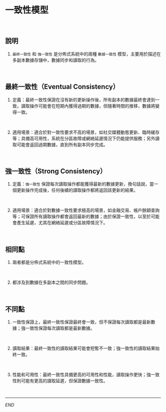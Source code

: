# 一致性模型

<br>

## 說明

1. `最終一致性` 和 `強一致性` 是分佈式系統中的兩種 `數據一致性` 模型，主要用於描述在多副本數據存儲中，數據同步和讀取的行為。

<br>

## 最終一致性（Eventual Consistency）

1. 定義：最終一致性保證在沒有新的更新操作後，所有副本的數據最終會達到一致，讀取操作可能會在短期內獲得過期的數據，但隨著時間的推移，數據將變得一致。

<br>

2. 適用場景：適合於對一致性要求不高的場景，如社交媒體動態更新、臨時緩存等；具備高可用性，系統在分區故障或網絡延遲情況下仍能提供服務；另外讀取可能會返回過期數據，直到所有副本同步完成。

<br>

## 強一致性（Strong Consistency）

1. 定義：`強一致性` 保證每次讀取操作都能獲得最新的數據更新，換句話說，當一個更新操作完成後，任何後續的讀取操作都將返回該更新的結果。

<br>

2. 適用場景：適合於對數據一致性要求極高的場景，如金融交易、帳戶餘額查詢等；可保證所有讀取操作都會返回最新的數據；由於保證一致性，以至於可能會產生延遲，尤其在網絡延遲或分區故障情況下。

<br>

## 相同點

1. 兩者都是分佈式系統中的一致性模型。

<br>

2. 都涉及到數據在多副本之間的同步問題。

<br>

## 不同點

1. 一致性保證上，最終一致性保證最終會一致，但不保證每次讀取都是最新數據；強一致性保證每次讀取都是最新數據。

<br>

2. 讀取結果：最終一致性的讀取結果可能會短暫不一致；強一致性的讀取結果始終一致。

<br>

3. 性能和可用性：最終一致性具備更高的可用性和性能，讀取操作更快；強一致性則可能有更高的讀取延遲，但保證數據一致性。

<br>

___

_END_